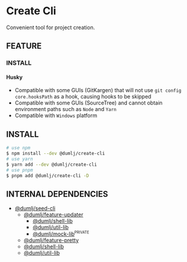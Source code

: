 <!-- This file is dynamically generated. please edit in __readme__ -->

# Create Cli

Convenient tool for project creation.

## FEATURE

### INSTALL

#### Husky

- Compatible with some GUIs (GitKargen) that will not use `git config core.hooksPath` as a hook, causing hooks to be skipped
- Compatible with some GUIs (SourceTree) and cannot obtain environment paths such as `Node` and `Yarn`
- Compatible with `Windows` platform

## INSTALL

```bash
# use npm
$ npm install --dev @dumlj/create-cli
# use yarn
$ yarn add --dev @dumlj/create-cli
# use pnpm
$ pnpm add @dumlj/create-cli -D
```

## INTERNAL DEPENDENCIES

- [@dumlj/seed-cli](https://github.com/dumlj/dumlj-build/tree/main/@cli/create-cli)
  - [@dumlj/feature-updater](https://github.com/dumlj/dumlj-build/tree/main/@cli/create-cli)
    - [@dumlj/shell-lib](https://github.com/dumlj/dumlj-build/tree/main/@cli/create-cli)
    - [@dumlj/util-lib](https://github.com/dumlj/dumlj-build/tree/main/@cli/create-cli)
    - [@dumlj/mock-lib](https://github.com/dumlj/dumlj-build/tree/main/@cli/create-cli)<sup><small>PRIVATE</small></sup>
  - [@dumlj/feature-pretty](https://github.com/dumlj/dumlj-build/tree/main/@cli/create-cli)
  - [@dumlj/shell-lib](https://github.com/dumlj/dumlj-build/tree/main/@cli/create-cli)
  - [@dumlj/util-lib](https://github.com/dumlj/dumlj-build/tree/main/@cli/create-cli)
